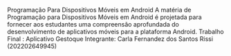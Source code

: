 Programação Para Dispositivos Móveis em Android
A matéria de Programação para Dispositivos Móveis em Android é projetada para fornecer aos estudantes uma compreensão aprofundada do desenvolvimento de aplicativos móveis para a plataforma Android.
Trabalho Final : Aplicativo Gestoque
Integrante:
Carla Fernandez dos Santos Rissi (202202649945)
